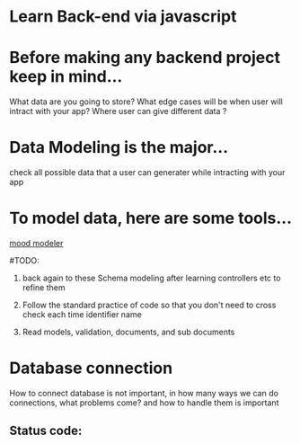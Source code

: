 # Learn Back-end via javascript

# Before making any backend project keep in mind...
What data are you going to store?
What edge cases will be when user will intract with your app?
Where user can give different data ?

# Data Modeling is the major...
check all possible data that a user can generater while intracting with your app

# To model data, here are some tools...
[mood modeler](https://www.datensen.com/) 

#TODO:
1. back again to these Schema modeling after learning controllers etc to refine them

2. Follow the standard practice of code so that you don't need to cross check each time identifier name

3. Read models, validation, documents, and sub documents

<h1> Database connection </h1>
<p> How to connect database is not important, in how many ways we can do connections,
what problems come? and how to handle them is important</p>


## Status code:
